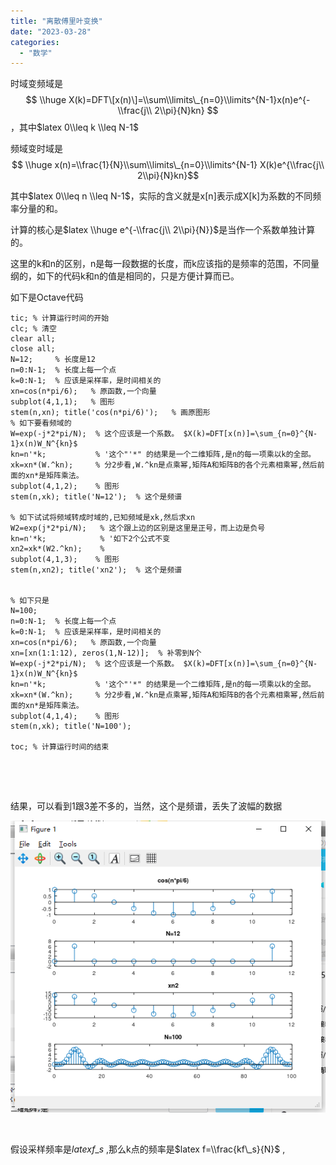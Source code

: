```yaml
---
title: "离散傅里叶变换"
date: "2023-03-28"
categories: 
  - "数学"
---
```


时域变频域是 $$ \\huge X(k)=DFT\[x(n)\]=\\sum\\limits\_{n=0}\\limits^{N-1}x(n)e^{-\\frac{j\\ 2\\pi}{N}kn} $$，其中$latex 0\\leq k \\leq N-1$

频域变时域是$$ \\huge x(n)=\\frac{1}{N}\\sum\\limits\_{n=0}\\limits^{N-1} X(k)e^{\\frac{j\\ 2\\pi}{N}kn}$$

其中$latex 0\\leq n \\leq N-1$，实际的含义就是x\[n\]表示成X\[k\]为系数的不同频率分量的和。

计算的核心是$latex \\huge e^{-\\frac{j\\ 2\\pi}{N}}$是当作一个系数单独计算的。

这里的k和n的区别，n是每一段数据的长度，而k应该指的是频率的范围，不同量纲的，如下的代码k和n的值是相同的，只是方便计算而已。

如下是Octave代码

```
tic; % 计算运行时间的开始
clc; % 清空
clear all;
close all;
N=12;     % 长度是12
n=0:N-1;  % 长度上每一个点
k=0:N-1;  % 应该是采样率，是时间相关的
xn=cos(n*pi/6);   % 原函数,一个向量
subplot(4,1,1);   % 图形
stem(n,xn); title('cos(n*pi/6)');   % 画原图形
% 如下要看频域的
W=exp(-j*2*pi/N);  % 这个应该是一个系数。 $X(k)=DFT[x(n)]=\sum_{n=0}^{N-1}x(n)W_N^{kn}$
kn=n'*k;           % '这个"'*" 的结果是一个二维矩阵,是n的每一项乘以k的全部。
xk=xn*(W.^kn);     % 分2步看,W.^kn是点乘幂,矩阵A和矩阵B的各个元素相乘幂,然后前面的xn*是矩阵乘法。
subplot(4,1,2);    % 图形
stem(n,xk); title('N=12');  % 这个是频谱

% 如下试试将频域转成时域的,已知频域是xk,然后求xn
W2=exp(j*2*pi/N);   % 这个跟上边的区别是这里是正号，而上边是负号
kn=n'*k;            % '如下2个公式不变
xn2=xk*(W2.^kn);    % 
subplot(4,1,3);    % 图形
stem(n,xn2); title('xn2');  % 这个是频谱


% 如下只是
N=100;
n=0:N-1;  % 长度上每一个点
k=0:N-1;  % 应该是采样率，是时间相关的
xn=cos(n*pi/6);   % 原函数,一个向量
xn=[xn(1:1:12), zeros(1,N-12)];  % 补零到N个
W=exp(-j*2*pi/N);  % 这个应该是一个系数。 $X(k)=DFT[x(n)]=\sum_{n=0}^{N-1}x(n)W_N^{kn}$
kn=n'*k;           % '这个"'*" 的结果是一个二维矩阵,是n的每一项乘以k的全部。
xk=xn*(W.^kn);     % 分2步看,W.^kn是点乘幂,矩阵A和矩阵B的各个元素相乘幂,然后前面的xn*是矩阵乘法。
subplot(4,1,4);    % 图形
stem(n,xk); title('N=100');

toc; % 计算运行时间的结束



```

 

结果，可以看到1跟3差不多的，当然，这个是频谱，丢失了波幅的数据

[![](images/U7OYDF7D7K_5FI0WR6.png)](http://127.0.0.1/?attachment_id=5119)

 

假设采样频率是$latex f\_s$ ,那么k点的频率是$latex f=\\frac{kf\_s}{N}$ ,
